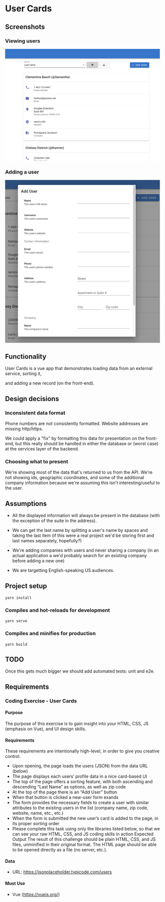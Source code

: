 # User Cards

## Screenshots

### Viewing users

![First screenshot](screenshot-1.png)

### Adding a user

![Second screenshot](screenshot-2.png)

## Functionality

User Cards is a vue app that demonstrates loading data from an external service, sorting it,

and adding a new record (on the front-end).

## Design decisions

### Inconsistent data format

Phone numbers are not consistently formatted. Website addresses are missing http/https.

We could apply a "fix" by formatting this data for presentation on the front-end, but this really should be handled in either the database or (worst case) at the services layer of the backend.

### Choosing what to present

We're showing most of the data that's returned to us from the API. We're not showing ids, geographic coordinates, and some of the additional company information because we're assuming this isn't interesting/useful to the user.

## Assumptions

- All the displayed information will always be present in the database (with the exception of the suite in the address).

- We can get the last name by splitting a user's name by spaces and taking the last item (if this were a real project we'd be storing first and last names separately, hopefully?)

- We're adding companies with users and never sharing a company (in an actual application a we'd probably search for an existing company before adding a new one)

- We are targetting English-speaking US audiences.

## Project setup

```
yarn install
```

### Compiles and hot-reloads for development

```
yarn serve
```

### Compiles and minifies for production

```
yarn build
```

## TODO

Once this gets much bigger we should add automated tests: unit and e2e.

## Requirements

### Coding Exercise - User Cards

#### Purpose

The purpose of this exercise is to gain insight into your HTML, CSS, JS (emphasis on Vue), and UI design skills.

#### Requirements

These requirements are intentionally high-level, in order to give you creative control.

- Upon opening, the page loads the users (JSON) from the data URL (below)
- The page displays each users’ profile data in a nice card-based UI
- The top of the page offers a sorting feature, with both ascending and descending “Last
  Name” as options, as well as zip code
- At the top of the page there is an “Add User” button
- When that button is clicked a new-user form exands
- The form provides the necessary fields to create a user with similar attributes to
  the existing users in the list (company name, zip code, website, name, etc., etc.)
- When the form is submitted the new user’s card is added to the page, in its
  proper sorting order
- Please complete this task using only the libraries listed below, so that we can see your
  raw HTML, CSS, and JS coding skills in action
  Expected Output
  The result of this challenge should be plain HTML, CSS, and JS files, unminified in their original format. The HTML page should be able to be opened directly as a file (no server, etc.).

#### Data

- URL: https://jsonplaceholder.typicode.com/users

#### Must Use

- Vue (https://vuejs.org/)
